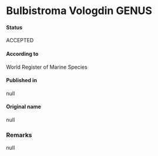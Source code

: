 Bulbistroma Vologdin GENUS
=======

#### Status
ACCEPTED

#### According to
World Register of Marine Species

#### Published in
null

#### Original name
null

### Remarks
null